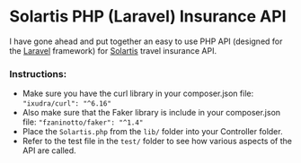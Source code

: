 # Solartis PHP (Laravel) Insurance API

I have gone ahead and put together an easy to use PHP API (designed for the [Laravel](https://laravel.com/) framework) for [Solartis](https://www.solartis.com/) travel insurance API.

### Instructions:

- Make sure you have the curl library in your composer.json file: `"ixudra/curl": "^6.16"`
- Also make sure that the Faker library is include in your composer.json file: `"fzaninotto/faker": "^1.4"`
- Place the `Solartis.php` from the `lib/` folder into your Controller folder.
- Refer to the test file in the `test/` folder to see how various aspects of the API are called.
